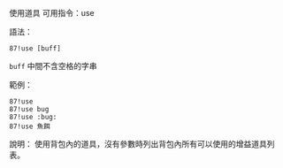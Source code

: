 使用道具
可用指令：use

語法：
```
87!use [buff]
```
`buff` 中間不含空格的字串

範例：
```
87!use
87!use bug
87!use :bug:
87!use 魚餌
```
說明：
使用背包內的道具，沒有參數時列出背包內所有可以使用的增益道具列表。
